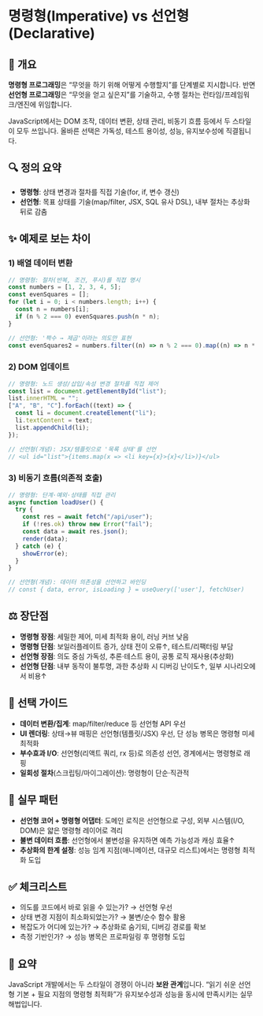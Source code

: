 # 명령형(Imperative) vs 선언형(Declarative)

## 📖 개요

**명령형 프로그래밍**은 “무엇을 하기 위해 어떻게 수행할지”를 단계별로 지시합니다. 반면 **선언형 프로그래밍**은 “무엇을 얻고 싶은지”를 기술하고, 수행 절차는 런타임/프레임워크/엔진에 위임합니다.

JavaScript에서는 DOM 조작, 데이터 변환, 상태 관리, 비동기 흐름 등에서 두 스타일이 모두 쓰입니다. 올바른 선택은 가독성, 테스트 용이성, 성능, 유지보수성에 직결됩니다.

## 🔍 정의 요약

- **명령형**: 상태 변경과 절차를 직접 기술(for, if, 변수 갱신)
- **선언형**: 목표 상태를 기술(map/filter, JSX, SQL 유사 DSL), 내부 절차는 추상화 뒤로 감춤

## ✨ 예제로 보는 차이

### 1) 배열 데이터 변환

```js
// 명령형: 절차(반복, 조건, 푸시)를 직접 명시
const numbers = [1, 2, 3, 4, 5];
const evenSquares = [];
for (let i = 0; i < numbers.length; i++) {
  const n = numbers[i];
  if (n % 2 === 0) evenSquares.push(n * n);
}

// 선언형: '짝수 → 제곱'이라는 의도만 표현
const evenSquares2 = numbers.filter((n) => n % 2 === 0).map((n) => n * n);
```

### 2) DOM 업데이트

```js
// 명령형: 노드 생성/삽입/속성 변경 절차를 직접 제어
const list = document.getElementById("list");
list.innerHTML = "";
["A", "B", "C"].forEach((text) => {
  const li = document.createElement("li");
  li.textContent = text;
  list.appendChild(li);
});

// 선언형(개념): JSX/템플릿으로 '목록 상태'를 선언
// <ul id="list">{items.map(x => <li key={x}>{x}</li>)}</ul>
```

### 3) 비동기 흐름(의존적 호출)

```js
// 명령형: 단계·예외·상태를 직접 관리
async function loadUser() {
  try {
    const res = await fetch("/api/user");
    if (!res.ok) throw new Error("fail");
    const data = await res.json();
    render(data);
  } catch (e) {
    showError(e);
  }
}

// 선언형(개념): 데이터 의존성을 선언하고 바인딩
// const { data, error, isLoading } = useQuery(['user'], fetchUser)
```

## ⚖️ 장단점

- **명령형 장점**: 세밀한 제어, 미세 최적화 용이, 러닝 커브 낮음
- **명령형 단점**: 보일러플레이트 증가, 상태 전이 오류↑, 테스트/리팩터링 부담
- **선언형 장점**: 의도 중심 가독성, 추론·테스트 용이, 공통 로직 재사용(추상화)
- **선언형 단점**: 내부 동작이 불투명, 과한 추상화 시 디버깅 난이도↑, 일부 시나리오에서 비용↑

## 🧭 선택 가이드

- **데이터 변환/집계**: map/filter/reduce 등 선언형 API 우선
- **UI 렌더링**: 상태→뷰 매핑은 선언형(템플릿/JSX) 우선, 단 성능 병목은 명령형 미세 최적화
- **부수효과 I/O**: 선언형(리액트 쿼리, rx 등)로 의존성 선언, 경계에서는 명령형로 래핑
- **일회성 절차**(스크립팅/마이그레이션): 명령형이 단순·직관적

## 🧱 실무 패턴

- **선언형 코어 + 명령형 어댑터**: 도메인 로직은 선언형으로 구성, 외부 시스템(I/O, DOM)은 얇은 명령형 레이어로 격리
- **불변 데이터 흐름**: 선언형에서 불변성을 유지하면 예측 가능성과 캐싱 효율↑
- **추상화의 한계 설정**: 성능 임계 지점(애니메이션, 대규모 리스트)에서는 명령형 최적화 도입

## ✅ 체크리스트

- 의도를 코드에서 바로 읽을 수 있는가? → 선언형 우선
- 상태 변경 지점이 최소화되었는가? → 불변/순수 함수 활용
- 복잡도가 어디에 있는가? → 추상화로 숨기되, 디버깅 경로를 확보
- 측정 기반인가? → 성능 병목은 프로파일링 후 명령형 도입

## 📌 요약

JavaScript 개발에서는 두 스타일이 경쟁이 아니라 **보완 관계**입니다. “읽기 쉬운 선언형 기본 + 필요 지점의 명령형 최적화”가 유지보수성과 성능을 동시에 만족시키는 실무 해법입니다.
